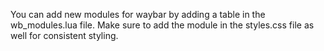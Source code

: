 You can add new modules for waybar by adding a table in the wb_modules.lua file.
Make sure to add the module in the styles.css file as well for consistent styling.
